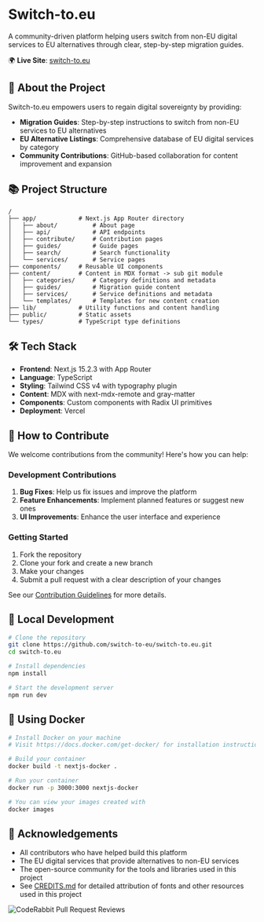 # Switch-to.eu

A community-driven platform helping users switch from non-EU digital services to EU alternatives through clear, step-by-step migration guides.

🌍 **Live Site**: [switch-to.eu](https://switch-to.eu)

## 🚀 About the Project

Switch-to.eu empowers users to regain digital sovereignty by providing:

- **Migration Guides**: Step-by-step instructions to switch from non-EU services to EU alternatives
- **EU Alternative Listings**: Comprehensive database of EU digital services by category
- **Community Contributions**: GitHub-based collaboration for content improvement and expansion

## 📚 Project Structure

```
/
├── app/            # Next.js App Router directory
│   ├── about/          # About page
│   ├── api/            # API endpoints
│   ├── contribute/     # Contribution pages
│   ├── guides/         # Guide pages
│   ├── search/         # Search functionality
│   └── services/       # Service pages
├── components/     # Reusable UI components
├── content/        # Content in MDX format -> sub git module
│   ├── categories/     # Category definitions and metadata
│   ├── guides/         # Migration guide content
│   ├── services/       # Service definitions and metadata
│   └── templates/      # Templates for new content creation
├── lib/            # Utility functions and content handling
├── public/         # Static assets
└── types/          # TypeScript type definitions
```

## 🛠️ Tech Stack

- **Frontend**: Next.js 15.2.3 with App Router
- **Language**: TypeScript
- **Styling**: Tailwind CSS v4 with typography plugin
- **Content**: MDX with next-mdx-remote and gray-matter
- **Components**: Custom components with Radix UI primitives
- **Deployment**: Vercel

## 🤝 How to Contribute

We welcome contributions from the community! Here's how you can help:

### Development Contributions

1. **Bug Fixes**: Help us fix issues and improve the platform
2. **Feature Enhancements**: Implement planned features or suggest new ones
3. **UI Improvements**: Enhance the user interface and experience

### Getting Started

1. Fork the repository
2. Clone your fork and create a new branch
3. Make your changes
4. Submit a pull request with a clear description of your changes

See our [Contribution Guidelines](./CONTRIBUTING.md) for more details.

## 🚀 Local Development

```bash
# Clone the repository
git clone https://github.com/switch-to-eu/switch-to.eu.git
cd switch-to.eu

# Install dependencies
npm install

# Start the development server
npm run dev
```

## 🐳 Using Docker

```bash
# Install Docker on your machine
# Visit https://docs.docker.com/get-docker/ for installation instructions

# Build your container
docker build -t nextjs-docker .

# Run your container
docker run -p 3000:3000 nextjs-docker

# You can view your images created with
docker images
```

## 🙏 Acknowledgements

- All contributors who have helped build this platform
- The EU digital services that provide alternatives to non-EU services
- The open-source community for the tools and libraries used in this project
- See [CREDITS.md](./CREDITS.md) for detailed attribution of fonts and other resources used in this project

![CodeRabbit Pull Request Reviews](https://img.shields.io/coderabbit/prs/github/switch-to-eu/switch-to.eu?utm_source=oss&utm_medium=github&utm_campaign=switch-to-eu%2Fswitch-to.eu&labelColor=171717&color=FF570A&link=https%3A%2F%2Fcoderabbit.ai&label=CodeRabbit+Reviews)
